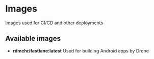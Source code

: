 # Images
Images used for CI/CD and other deployments

## Available images
- **rdmchr/fastlane:latest** Used for building Android apps by Drone
